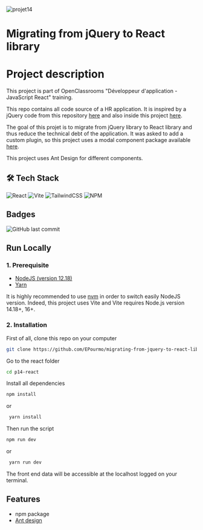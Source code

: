 
![projet14](https://user-images.githubusercontent.com/94918200/211211915-9da3f3a9-49fc-472c-81b1-82ca15595cd1.png)
# Migrating from jQuery to React library


# Project description

This project is part of OpenClassrooms "Développeur d'application - JavaScript React" training.

This repo contains all code source of a HR application. It is inspired by a jQuery code from this repository [here](https://github.com/OpenClassrooms-Student-Center/P12_Front-end) and also inside this project [here](https://github.com/EPourmo/OpenClassrooms-EP-projet-14/tree/main/jquery).

The goal of this projet is to migrate from jQuery library to React library and thus reduce the technical debt of the application. It was asked to add a custom plugin, so this project uses a modal component package available [here](https://github.com/EPourmo/react-modal-oc-p14-npm-package/pkgs/npm/react-modal-oc-p14-npm-package).

This project uses Ant Design for different components.


## 🛠 Tech Stack
![React](https://img.shields.io/badge/react-%2320232a.svg?style=for-the-badge&logo=react&logoColor=%2361DAFB)
![Vite](https://img.shields.io/badge/vite-%23646CFF.svg?style=for-the-badge&logo=vite&logoColor=white)
![TailwindCSS](https://img.shields.io/badge/tailwindcss-%2338B2AC.svg?style=for-the-badge&logo=tailwind-css&logoColor=white)
![NPM](https://img.shields.io/badge/NPM-%23000000.svg?style=for-the-badge&logo=npm&logoColor=white)
## Badges
![GitHub last commit](https://img.shields.io/github/last-commit/EPourmo/migrating-from-jquery-to-react-library?style=plastic)

## Run Locally
### 1. Prerequisite
- [NodeJS (version 12.18)](https://nodejs.org/en/)
- [Yarn](https://yarnpkg.com/)

It is highly recommended to use [nvm](https://github.com/nvm-sh/nvm) in order to switch easily NodeJS version. Indeed, this project uses Vite and Vite requires Node.js version 14.18+, 16+.


### 2. Installation
First of all, clone this repo on your computer
```bash
git clone https://github.com/EPourmo/migrating-from-jquery-to-react-library.git
```
Go to the react folder 
```bash
cd p14-react
```

Install all dependencies

```bash
npm install
```
or

```bash
 yarn install
```
Then run the script

```bash
npm run dev
```
or

```bash
 yarn run dev
```
The front end data will be accessible at the localhost logged on your terminal.


## Features

- npm package
- [Ant design](https://ant.design/)
